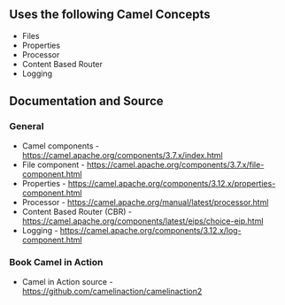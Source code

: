 ## Uses the following Camel Concepts

- Files
- Properties
- Processor
- Content Based Router
- Logging

## Documentation and Source

### General

- Camel components - https://camel.apache.org/components/3.7.x/index.html
- File component - https://camel.apache.org/components/3.7.x/file-component.html
- Properties - https://camel.apache.org/components/3.12.x/properties-component.html
- Processor - https://camel.apache.org/manual/latest/processor.html
- Content Based Router (CBR) - https://camel.apache.org/components/latest/eips/choice-eip.html
- Logging - https://camel.apache.org/components/3.12.x/log-component.html
    
### Book Camel in Action

- Camel in Action source - https://github.com/camelinaction/camelinaction2
